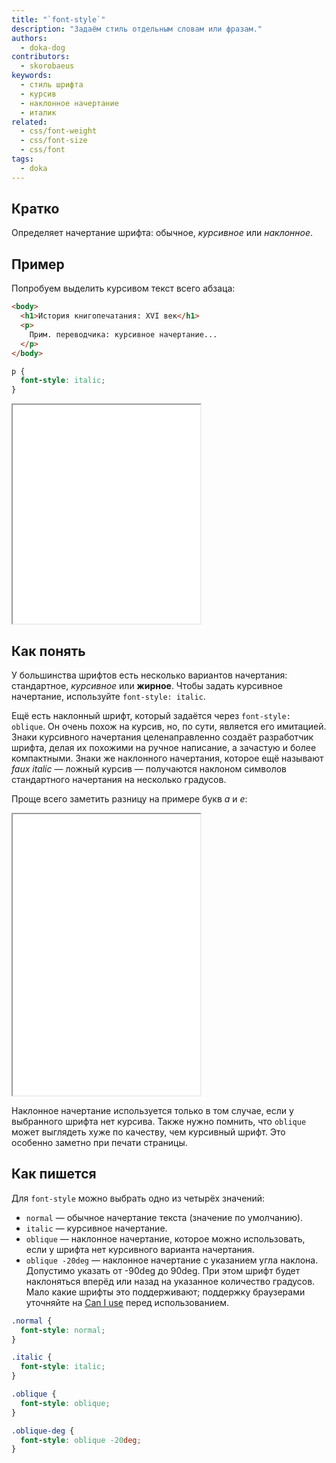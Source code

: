```yaml
---
title: "`font-style`"
description: "Задаём стиль отдельным словам или фразам."
authors:
  - doka-dog
contributors:
  - skorobaeus
keywords:
  - стиль шрифта
  - курсив
  - наклонное начертание
  - италик
related:
  - css/font-weight
  - css/font-size
  - css/font
tags:
  - doka
---
```


## Кратко

Определяет начертание шрифта: обычное, <span style="font-style: italic">курсивное</span> или <span style="font-style: oblique">наклонное</span>.

## Пример

Попробуем выделить курсивом текст всего абзаца:

```html
<body>
  <h1>История книгопечатания: XVI век</h1>
  <p>
    Прим. переводчика: курсивное начертание...
  </p>
</body>
```

```css
p {
  font-style: italic;
}
```

<iframe title="Начертание шрифта" src="demos/font-style/" height="350"></iframe>

## Как понять

У большинства шрифтов есть несколько вариантов начертания: стандартное, _курсивное_ или **жирное**. Чтобы задать курсивное начертание, используйте `font-style: italic`.

Ещё есть наклонный шрифт, который задаётся через `font-style: oblique`. Он очень похож на курсив, но, по сути, является его имитацией. Знаки курсивного начертания целенаправленно создаёт разработчик шрифта, делая их похожими на ручное написание, а зачастую и более компактными. Знаки же наклонного начертания, которое ещё называют _faux italic_ — ложный курсив — получаются наклоном символов стандартного начертания на несколько градусов.

Проще всего заметить разницу на примере букв _a_ и _e_:

<iframe title="Курсивное и наклонное начертания шрифта" src="demos/italic-oblique/" height="450"></iframe>

Наклонное начертание используется только в том случае, если у выбранного шрифта нет курсива. Также нужно помнить, что `oblique` может выглядеть хуже по качеству, чем курсивный шрифт. Это особенно заметно при печати страницы.

## Как пишется

Для `font-style` можно выбрать одно из четырёх значений:

- `normal` — обычное начертание текста (значение по умолчанию).
- `italic` — курсивное начертание.
- `oblique` — наклонное начертание, которое можно использовать, если у шрифта нет курсивного варианта начертания.
- `oblique -20deg` — наклонное начертание с указанием угла наклона. Допустимо указать от -90deg до 90deg. При этом шрифт будет наклоняться вперёд или назад на указанное количество градусов. Мало какие шрифты это поддерживают; поддержку браузерами уточняйте на [Can I use](https://caniuse.com/mdn-css_properties_font-style_oblique-angle) перед использованием.

```css
.normal {
  font-style: normal;
}

.italic {
  font-style: italic;
}

.oblique {
  font-style: oblique;
}

.oblique-deg {
  font-style: oblique -20deg;
}
```
